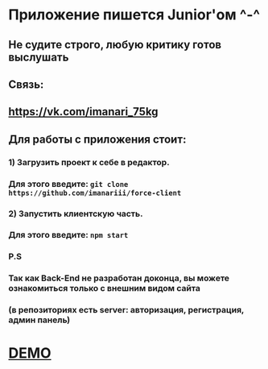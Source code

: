 # Приложение пишется Junior'ом ^-^

## Не судите строго, любую критику готов выслушать
## Связь:
## https://vk.com/imanari_75kg

## Для работы с приложения стоит:

### 1) Загрузить проект к себе в редактор. 
### Для этого введите: `git clone https://github.com/imanariii/force-client`

### 2) Запустить клиентскую часть. 
### Для этого введите: `npm start`

### P.S 
### Так как Back-End не разработан доконца, вы можете ознакомиться только с внешним видом сайта
### (в репозиториях есть server: авторизация, регистрация, админ панель)

# <a href="https://force-imanari.netlify.app/" />DEMO
